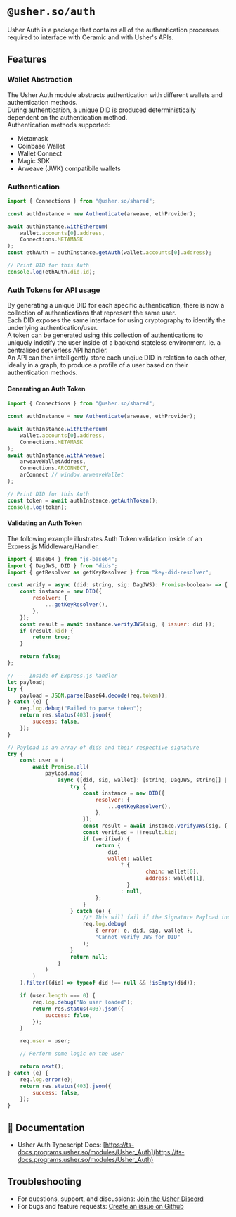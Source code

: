 # `@usher.so/auth`

Usher Auth is a package that contains all of the authentication processes required to interface with Ceramic and with Usher's APIs.

## Features

### Wallet Abstraction

The Usher Auth module abstracts authentication with different wallets and authentication methods.  
During authentication, a unique DID is produced deterministically dependent on the authentication method.  
Authentication methods supported:

- Metamask
- Coinbase Wallet
- Wallet Connect
- Magic SDK
- Arweave (JWK) compatibile wallets

### Authentication

```javascript
import { Connections } from "@usher.so/shared";

const authInstance = new Authenticate(arweave, ethProvider);

await authInstance.withEthereum(
	wallet.accounts[0].address,
	Connections.METAMASK
);
const ethAuth = authInstance.getAuth(wallet.accounts[0].address);

// Print DID for this Auth
console.log(ethAuth.did.id);
```

### Auth Tokens for API usage

By generating a unique DID for each specific authentication, there is now a collection of authentications that represent the same user.  
Each DID exposes the same interface for using cryptography to identify the underlying authentication/user.  
A token can be generated using this collection of authentications to uniquely indetify the user inside of a backend stateless environment. ie. a centralised serverless API handler.  
An API can then intelligently store each unqiue DID in relation to each other, ideally in a graph, to produce a profile of a user based on their authentication methods.

#### Generating an Auth Token

```javascript
import { Connections } from "@usher.so/shared";

const authInstance = new Authenticate(arweave, ethProvider);

await authInstance.withEthereum(
	wallet.accounts[0].address,
	Connections.METAMASK
);
await authInstance.withArweave(
	arweaveWalletAddress,
	Connections.ARCONNECT,
	arConnect // window.arweaveWallet
);

// Print DID for this Auth
const token = await authInstance.getAuthToken();
console.log(token);
```

#### Validating an Auth Token

The following example illustrates Auth Token validation inside of an Express.js Middleware/Handler.

```javascript
import { Base64 } from "js-base64";
import { DagJWS, DID } from "dids";
import { getResolver as getKeyResolver } from "key-did-resolver";

const verify = async (did: string, sig: DagJWS): Promise<boolean> => {
	const instance = new DID({
		resolver: {
			...getKeyResolver(),
		},
	});
	const result = await instance.verifyJWS(sig, { issuer: did });
	if (result.kid) {
		return true;
	}

	return false;
};

// --- Inside of Express.js handler
let payload;
try {
	payload = JSON.parse(Base64.decode(req.token));
} catch (e) {
	req.log.debug("Failed to parse token");
	return res.status(403).json({
		success: false,
	});
}

// Payload is an array of dids and their respective signature
try {
	const user = (
		await Promise.all(
			payload.map(
				async ([did, sig, wallet]: [string, DagJWS, string[] | undefined]) => {
					try {
						const instance = new DID({
							resolver: {
								...getKeyResolver(),
							},
						});
						const result = await instance.verifyJWS(sig, { issuer: did });
						const verified = !!result.kid;
						if (verified) {
							return {
								did,
								wallet: wallet
									? {
											chain: wallet[0],
											address: wallet[1],
									  }
									: null,
							};
						}
					} catch (e) {
						//* This will fail if the Signature Payload includes sepcial characters
						req.log.debug(
							{ error: e, did, sig, wallet },
							"Cannot verify JWS for DID"
						);
					}
					return null;
				}
			)
		)
	).filter((did) => typeof did !== null && !isEmpty(did));

	if (user.length === 0) {
		req.log.debug("No user loaded");
		return res.status(403).json({
			success: false,
		});
	}

	req.user = user;

	// Perform some logic on the user

	return next();
} catch (e) {
	req.log.error(e);
	return res.status(403).json({
		success: false,
	});
}
```

## 📕 Documentation

- Usher Auth Typescript Docs: [https://ts-docs.programs.usher.so/modules/Usher_Auth](https://ts-docs.programs.usher.so/modules/Usher_Auth)

## Troubleshooting

- For questions, support, and discussions: [Join the Usher Discord](https://go.usher.so/discord)
- For bugs and feature requests: [Create an issue on Github](https://github.com/usherlabs/programs/issues)
